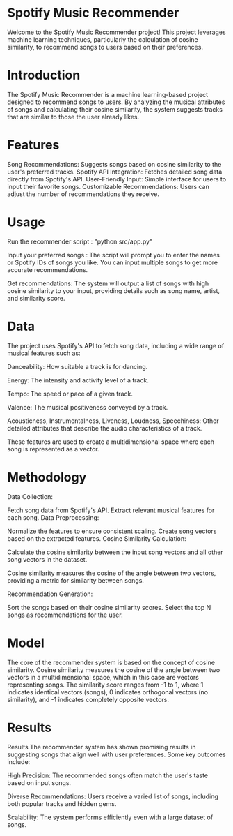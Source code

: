 # Spotify Music Recommender
Welcome to the Spotify Music Recommender project! This project leverages machine learning techniques, particularly the calculation of cosine similarity, to recommend songs to users based on their preferences.
# Introduction
The Spotify Music Recommender is a machine learning-based project designed to recommend songs to users. By analyzing the musical attributes of songs and calculating their cosine similarity, the system suggests tracks that are similar to those the user already likes.
# Features
Song Recommendations: Suggests songs based on cosine similarity to the user's preferred tracks.
Spotify API Integration: Fetches detailed song data directly from Spotify's API.
User-Friendly Input: Simple interface for users to input their favorite songs.
Customizable Recommendations: Users can adjust the number of recommendations they receive.
# Usage
 Run the recommender script  : "python src/app.py" 

Input your preferred songs    : The script will prompt you to enter the names or Spotify IDs of songs you like. You can input multiple songs to get more accurate recommendations.

Get recommendations: The system will output a list of songs with high cosine similarity to your input, providing details such as song name, artist, and similarity score.
# Data 
The project uses Spotify's API to fetch song data, including a wide range of musical features such as:

Danceability: How suitable a track is for dancing.

Energy: The intensity and activity level of a track.

Tempo: The speed or pace of a given track.

Valence: The musical positiveness conveyed by a track.

Acousticness, Instrumentalness, Liveness, Loudness, Speechiness: Other detailed attributes that describe the audio characteristics of a track.

These features are used to create a multidimensional space where each song is represented as a vector.

# Methodology 

Data Collection:

Fetch song data from Spotify's API.
Extract relevant musical features for each song.
Data Preprocessing:

Normalize the features to ensure consistent scaling.
Create song vectors based on the extracted features.
Cosine Similarity Calculation:

Calculate the cosine similarity between the input song vectors and all other song vectors in the dataset.

Cosine similarity measures the cosine of the angle between two vectors, providing a metric for similarity between songs.


Recommendation Generation:

Sort the songs based on their cosine similarity scores.
Select the top N songs as recommendations for the user.

# Model 

The core of the recommender system is based on the concept of cosine similarity. Cosine similarity measures the cosine of the angle between two vectors in a multidimensional space, which in this case are vectors representing songs. The similarity score ranges from -1 to 1, where 1 indicates identical vectors (songs), 0 indicates orthogonal vectors (no similarity), and -1 indicates completely opposite vectors.

# Results 

Results
The recommender system has shown promising results in suggesting songs that align well with user preferences. Some key outcomes include:

High Precision: The recommended songs often match the user's taste based on input songs.

Diverse Recommendations: Users receive a varied list of songs, including both popular tracks and hidden gems.

Scalability: The system performs efficiently even with a large dataset of songs.
